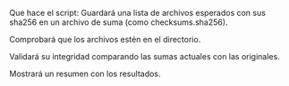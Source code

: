 Que hace el script: 
Guardará una lista de archivos esperados con sus sha256 en un archivo de suma (como checksums.sha256).

Comprobará que los archivos estén en el directorio.

Validará su integridad comparando las sumas actuales con las originales.

Mostrará un resumen con los resultados.
